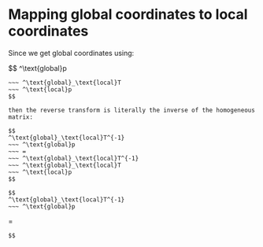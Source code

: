 # Mapping global coordinates to local coordinates

Since we get global coordinates using:

$$
^\text{global}p 
~~~ =
~~~ ^\text{global}_\text{local}T
~~~ ^\text{local}p 
$$

then the reverse transform is literally the inverse of the homogeneous matrix:

$$
^\text{global}_\text{local}T^{-1}
~~~ ^\text{global}p 
~~~ =
~~~ ^\text{global}_\text{local}T^{-1}
~~~ ^\text{global}_\text{local}T
~~~ ^\text{local}p 
$$

$$
^\text{global}_\text{local}T^{-1}
~~~ ^\text{global}p 
~~~
=
~~~ ^\text{local}p 
$$
